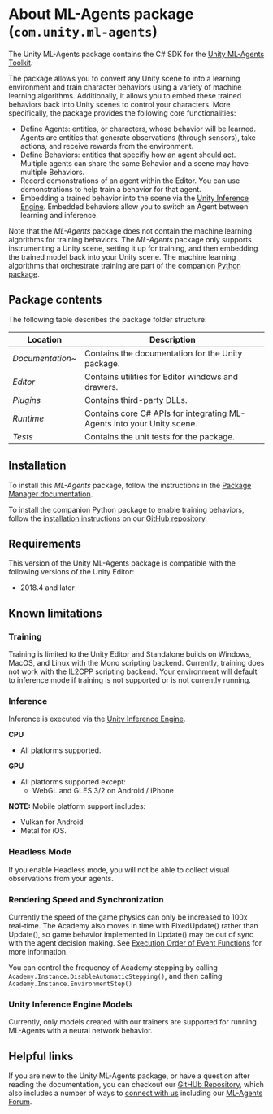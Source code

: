 # About ML-Agents package (`com.unity.ml-agents`)

The Unity ML-Agents package contains the C# SDK for the [Unity ML-Agents Toolkit].

The package allows you to convert any Unity scene to into a learning
environment and train character behaviors using a variety of machine learning
algorithms. Additionally, it allows you to embed these trained behaviors back into
Unity scenes to control your characters. More specifically, the package provides
 the following core functionalities:

* Define Agents: entities, or characters, whose behavior will be learned. Agents are entities
  that generate observations (through sensors), take actions, and receive rewards from
  the environment.
* Define Behaviors: entities that specifiy how an agent should act. Multiple agents can
  share the same Behavior and a scene may have multiple Behaviors.
* Record demonstrations of an agent within the Editor. You can use demonstrations
  to help train a behavior for that agent.
* Embedding a trained behavior into the scene via the [Unity Inference Engine].
  Embedded behaviors allow you to switch an Agent between learning and inference.

Note that the *ML-Agents* package does not contain the machine learning algorithms for training
behaviors. The *ML-Agents* package only supports instrumenting a Unity scene, setting it up for
training, and then embedding the trained model back into your Unity scene. The machine learning
algorithms that orchestrate training are part of the companion [Python package].


## Package contents

The following table describes the package folder structure:

|**Location**|**Description**|
|---|---|
|*Documentation~*|Contains the documentation for the Unity package.|
|*Editor*|Contains utilities for Editor windows and drawers.|
|*Plugins*|Contains third-party DLLs.|
|*Runtime*|Contains core C# APIs for integrating ML-Agents into your Unity scene. |
|*Tests*|Contains the unit tests for the package.|


<a name="Installation"></a>
## Installation

To install this *ML-Agents* package, follow the instructions in the [Package Manager documentation].

To install the companion Python package to enable training behaviors, follow the
[installation instructions] on our [GitHub repository].


## Requirements

This version of the Unity ML-Agents package is compatible with the following versions of the
Unity Editor:

* 2018.4 and later


## Known limitations

### Training
Training is limited to the Unity Editor and Standalone builds on Windows, MacOS, and Linux with the
Mono scripting backend. Currently, training does not work with the IL2CPP scripting backend.  Your
environment will default to inference mode if training is not supported or is not currently running.

### Inference
Inference is executed via the [Unity Inference Engine](https://docs.unity3d.com/Packages/com.unity.barracuda@latest/index.html).

**CPU**
- All platforms supported.

**GPU**
- All platforms supported except:
  - WebGL and GLES 3/2 on Android / iPhone

 **NOTE:** Mobile platform support includes:
 - Vulkan for Android
 - Metal for iOS.

### Headless Mode

If you enable Headless mode, you will not be able to collect visual observations
from your agents.

### Rendering Speed and Synchronization

Currently the speed of the game physics can only be increased to 100x real-time.
The Academy also moves in time with FixedUpdate() rather than Update(), so game
behavior implemented in Update() may be out of sync with the agent decision
making. See [Execution Order of Event Functions] for more information.

You can control the frequency of Academy stepping by calling
`Academy.Instance.DisableAutomaticStepping()`, and then calling
`Academy.Instance.EnvironmentStep()`

### Unity Inference Engine Models
Currently, only models created with our trainers are supported for running
ML-Agents with a neural network behavior.


## Helpful links

If you are new to the Unity ML-Agents package, or have a question after reading
the documentation, you can checkout our
[GitHUb Repository], which also includes a number of ways to [connect with us]
including our [ML-Agents Forum].


[Unity ML-Agents Toolkit]: https://github.com/Unity-Technologies/ml-agents
[Unity Inference Engine]: https://docs.unity3d.com/Packages/com.unity.barracuda@latest/index.html
[Package Manager documentation]: https://docs.unity3d.com/Manual/upm-ui-install.html
[installation instructions]: https://github.com/Unity-Technologies/ml-agents/blob/release_1_docs/docs/Installation.md
[GitHUb Repository]: https://github.com/Unity-Technologies/ml-agents
[Python package]: https://github.com/Unity-Technologies/ml-agents
[Execution Order of Event Functions]: https://docs.unity3d.com/Manual/ExecutionOrder.html
[connect with us]: https://github.com/Unity-Technologies/ml-agents#community-and-feedback
[ML-Agents Forum]: https://forum.unity.com/forums/ml-agents.453/
